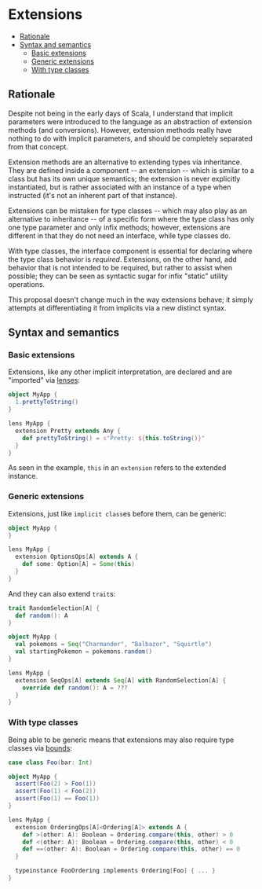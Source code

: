 # Extensions

<!-- @import "[TOC]" {cmd="toc" depthFrom=2 depthTo=6 orderedList=false} -->
<!-- code_chunk_output -->

- [Rationale](#rationale)
- [Syntax and semantics](#syntax-and-semantics)
  - [Basic extensions](#basic-extensions)
  - [Generic extensions](#generic-extensions)
  - [With type classes](#with-type-classes)

<!-- /code_chunk_output -->

## Rationale

Despite not being in the early days of Scala, I understand that implicit parameters were introduced to the language as an abstraction of extension methods (and conversions). However, extension methods really have nothing to do with implicit parameters, and should be completely separated from that concept.

Extension methods are an alternative to extending types via inheritance. They are defined inside a component -- an extension -- which is similar to a class but has its own unique semantics; the extension is never explicitly instantiated, but is rather associated with an instance of a type when instructed (it's not an inherent part of that instance).

Extensions can be mistaken for type classes -- which may also play as an alternative to inheritance -- of a specific form where the type class has only one type parameter and only infix methods; however, extensions are different in that they do not need an interface, while type classes do.

With type classes, the interface component is essential for declaring where the type class behavior is _required_. Extensions, on the other hand, add behavior that is not intended to be required, but rather to assist when possible; they can be seen as syntactic sugar for infix "static" utility operations.

This proposal doesn't change much in the way extensions behave; it simply attempts at differentiating it from implicits via a new distinct syntax.

## Syntax and semantics

### Basic extensions

Extensions, like any other implicit interpretation, are declared and are "imported" via [lenses](lens.md):

```scala
object MyApp {
  1.prettyToString()
}

lens MyApp {
  extension Pretty extends Any {
    def prettyToString() = s"Pretty: ${this.toString()}"
  }
}
```

As seen in the example, `this` in an `extension` refers to the extended instance.

### Generic extensions

Extensions, just like `implicit class`es before them, can be generic:

```scala
object MyApp {
}

lens MyApp {
  extension OptionsOps[A] extends A {
    def some: Option[A] = Some(this)
  }
}
```

And they can also extend `trait`s:

```scala
trait RandomSelection[A] {
  def random(): A
}

object MyApp {
  val pokemons = Seq("Charmander", "Balbazor", "Squirtle")
  val startingPokemon = pokemons.random()
}

lens MyApp {
  extension SeqOps[A] extends Seq[A] with RandomSelection[A] {
    override def random(): A = ???
  }
}
```

### With type classes

Being able to be generic means that extensions may also require type classes via [bounds](type-classes.md#bounds):

```scala
case class Foo(bar: Int)

object MyApp {
  assert(Foo(2) > Foo(1))
  assert(Foo(1) < Foo(2))
  assert(Foo(1) == Foo(1))
}

lens MyApp {
  extension OrderingOps[A]<Ordering[A]> extends A {
    def >(other: A): Boolean = Ordering.compare(this, other) > 0
    def <(other: A): Boolean = Ordering.compare(this, other) < 0
    def ==(other: A): Boolean = Ordering.compare(this, other) == 0
  }

  typeinstance FooOrdering implements Ordering[Foo] { ... }
}
```

